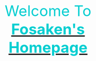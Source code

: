 <html>
<font color="#00CED1" size=10>
    <center>
        Welcome To <a href="./home.html" target="_blank">
        <font color="00CED1">
        <B>Fosaken's Homepage</B>
        </font>
        </a>
    </center>
</font>
</html>
